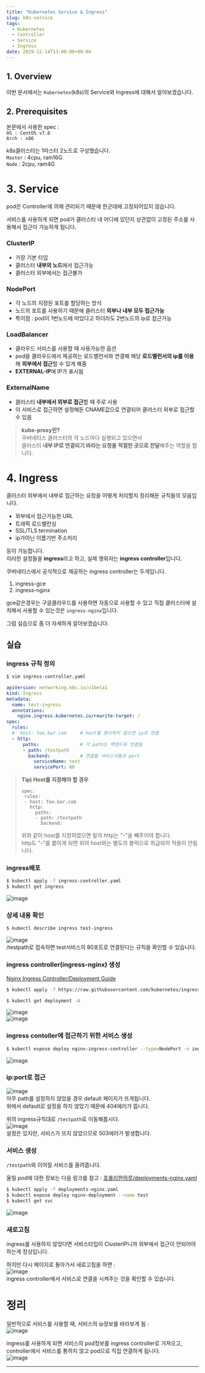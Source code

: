 ```yaml
---
title: "Kubernetes Service & Ingress"
slug: k8s-service
tags:
  - Kubernetes
  - Controller
  - Service
  - Ingress
date: 2019-12-14T13:00:00+09:00
---
```


## 1. Overview
이번 문서에서는 `Kubernetes`(k8s)의 Service와 Ingress에 대해서 알아보겠습니다.   

## 2. Prerequisites

본문에서 사용한 spec :  
`OS : CentOS v7.6`  
`Arch : x86`  

k8s클러스터는 1마스터 2노드로 구성했습니다.  
`Master` : 4cpu, ram16G  
`Node` : 2cpu, ram4G  

# 3. Service
pod은 Controller에 의해 관리되기 때문에 한군데에 고정되어있지 않습니다.  

서비스를 사용하게 되면 pod가 클러스터 내 어디에 있던지 상관없이 고정된 주소를 사용해서 접근이 가능하게 됩니다.  

### ClusterIP
- 가장 기본 타입
- 클러스터 **내부의 노드**에서 접근가능
- 클러스터 외부에서는 접근불가

### NodePort
- 각 노드의 지정된 포트를 할당하는 방식
- 노드의 포트를 사용하기 때문에 클러스터 **외부나 내부 모두 접근가능**
- 특이점 : pod이 1번노드에 떠있다고 하더라도 2번노드의 ip로 접근가능

### LoadBalancer
- 클라우드 서비스를 사용할 때 사용가능한 옵션
- pod을 클라우드에서 제공하는 로드밸런서와 연결해 해당 **로드밸런서의 ip를 이용**해 **외부에서 접근**할 수 있게 해줌
- **EXTERNAL-IP**에 IP가 표시됨

### ExternalName
- 클러스터 **내부에서 외부로 접근**할 때 주로 사용
- 이 서비스로 접근하면 설정해둔 CNAME값으로 연결되어 클러스터 외부로 접근할 수 있음

> **kube-proxy란?**  
> 쿠버네티스 클러스터의 각 노드마다 실행되고 있으면서  
> 클러스터 **내부 IP로 연결되기 바라는 요청을 적절한 곳으로 전달**해주는 역할을 합니다.

# 4. Ingress
클러스터 외부에서 내부로 접근하는 요청을 어떻게 처리할지 정리해둔 규칙들의 모음입니다.  
- 외부에서 접근가능한 URL
- 트래픽 로드밸런싱
- SSL/TLS termination
- ip가아닌 이름기반 주소처리  

등이 가능합니다.  
이러한 설정들을 **ingress**라고 하고, 실제 행위자는 **ingress controller**입니다. 

쿠버네티스에서 공식적으로 제공하는 ingress controller는 두개입니다.  
1. ingress-gce  
2. ingress-nginx

gce같은경우는 구글클라우드를 사용하면 자동으로 사용할 수 있고 직접 클러스터에 설치해서 사용할 수 있는것은 `ingress-nginx`입니다.  

그럼 실습으로 좀 더 자세하게 알아보겠습니다.  

## 실습

### ingress 규칙 정의
~~~sh
$ vim ingress-controller.yaml
~~~
~~~yaml
apiVersion: networking.k8s.io/v1beta1
kind: Ingress
metadata:
  name: test-ingress
  annotations:
    nginx.ingress.kubernetes.io/rewrite-target: /
spec:
  rules:
  #- host: foo.bar.com     # host를 명시하지 않으면 ip로 연결
  - http:
      paths:               # 각 path는 백엔드와 연결됨
      - path: /testpath
        backend:           # 연결될 서비스이름과 port
          serviceName: test
          servicePort: 80
~~~

> **Tip) Host를 지정해야 할 경우**   
>~~~
>spec:
>  rules:
>  - host: foo.bar.com
>    http:
>      paths:
>      - path: /testpath
>        backend: 
>~~~
>위와 같이 host를 지정하였으면 밑의 http는 "-"을 빼주어야 합니다.  
>http도 "-"를 붙이게 되면 위의 host와는 별도의 블럭으로 취급되어 적용이 안됩니다.  



### ingress배포
~~~sh
$ kubectl apply -f ingress-controller.yaml
$ kubectl get ingress
~~~
![image](https://user-images.githubusercontent.com/15958325/70847217-2a84ba00-1ea5-11ea-8c4d-9f09490d08cb.png)  

### 상세 내용 확인
~~~sh
$ kubectl describe ingress test-ingress
~~~
![image](https://user-images.githubusercontent.com/15958325/70847221-3ff9e400-1ea5-11ea-8e9f-8a5c1ca37cdf.png)  
/testpath로 접속하면 test서비스의 80포트로 연결된다는 규칙을 확인할 수 있습니다.  

### ingress controller(ingress-nginx) 생성

[Nginx Ingress Controller/Deployment Guide](https://kubernetes.github.io/ingress-nginx/deploy/)

~~~sh
$ kubectl apply -f https://raw.githubusercontent.com/kubernetes/ingress-nginx/controller-v0.45.0/deploy/static/provider/baremetal/deploy.yaml

$ kubectl get deployment -A
~~~
![image](https://user-images.githubusercontent.com/15958325/70847250-a979f280-1ea5-11ea-9068-87f694d40f3c.png)  
![image](https://user-images.githubusercontent.com/15958325/70847251-abdc4c80-1ea5-11ea-8ca2-177ead6af955.png)  

### ingress contoller에 접근하기 위한 서비스 생성
~~~sh
$ kubectl expose deploy nginx-ingress-controller --type=NodePort -n ingress-nginx
~~~
![image](https://user-images.githubusercontent.com/15958325/70847272-04134e80-1ea6-11ea-9b25-5d8634f831c8.png)  

### ip:port로 접근
![image](https://user-images.githubusercontent.com/15958325/70847284-32912980-1ea6-11ea-9b02-7bd252ef58c6.png)  
아무 path를 설정하지 않았을 경우 default 페이지가 뜨게됩니다.  
위에서 default로 설정을 하지 않았기 때문에 404에러가 뜹니다.  

위의 ingress규칙대로 `/testpath`로 이동해봅시다.  
![image](https://user-images.githubusercontent.com/15958325/70847310-8c91ef00-1ea6-11ea-93f2-55ff57efb31f.png)   
설정은 있지만, 서비스가 뜨지 않았으므로 503에러가 발생합니다.  

### 서비스 생성
`/testpath`와 이어질 서비스를 올려줍니다.  

올릴 pod에 대한 정보는 다음 링크를 참고 : [호롤리한하루/deployments-nginx.yaml](https://gruuuuu.github.io/cloud/k8s-controllers/#deployments-controller)  

~~~sh
$ kubectl apply -f deployments-nginx.yaml
$ kubectl expose deploy nginx-deployment --name test
$ kubectl get svc
~~~
![image](https://user-images.githubusercontent.com/15958325/70847407-6751b080-1ea7-11ea-9699-7da82d5ac0a6.png)    

### 새로고침
ingress를 사용하지 않았다면 서비스타입이 ClusterIP니까 외부에서 접근이 안되어야 하는게 정상입니다.  

하지만 다시 페이지로 돌아가서 새로고침을 하면 :  
![image](https://user-images.githubusercontent.com/15958325/70847533-e09dd300-1ea8-11ea-9e87-71f4c959aa3b.png)  
ingress controller에서 서비스로 연결을 시켜주는 것을 확인할 수 있습니다.  

# 정리
일반적으로 서비스를 사용할 때, 서비스의 ip정보를 바라보게 됨 :  
![image](https://user-images.githubusercontent.com/15958325/70847636-e1833480-1ea9-11ea-9631-9af0b282760e.png)  

ingress를 사용하게 되면 서비스의 pod정보를 ingress controller로 가져오고, controller에서 서비스를 통하지 않고 pod으로 직접 연결하게 됩니다.  
![image](https://user-images.githubusercontent.com/15958325/70847639-e34cf800-1ea9-11ea-9bbd-3926330c2581.png)  

----